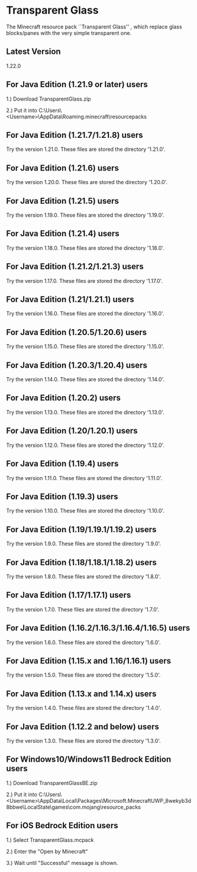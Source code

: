 # Transparent Glass

The Minecraft resource pack ``Transparent Glass'' , which replace glass blocks/panes with the very simple transparent one.

## Latest Version

1.22.0

## For Java Edition (1.21.9 or later) users

1.) Download TransparentGlass.zip

2.) Put it into C:\Users\\\<Username\>\AppData\Roaming\.minecraft\resourcepacks

## For Java Edition (1.21.7/1.21.8) users

Try the version 1.21.0. These files are stored the directory '1.21.0'.

## For Java Edition (1.21.6) users

Try the version 1.20.0. These files are stored the directory '1.20.0'.

## For Java Edition (1.21.5) users

Try the version 1.19.0. These files are stored the directory '1.19.0'.

## For Java Edition (1.21.4) users

Try the version 1.18.0. These files are stored the directory '1.18.0'.

## For Java Edition (1.21.2/1.21.3) users

Try the version 1.17.0. These files are stored the directory '1.17.0'.

## For Java Edition (1.21/1.21.1) users

Try the version 1.16.0. These files are stored the directory '1.16.0'.

## For Java Edition (1.20.5/1.20.6) users

Try the version 1.15.0. These files are stored the directory '1.15.0'.

## For Java Edition (1.20.3/1.20.4) users

Try the version 1.14.0. These files are stored the directory '1.14.0'.

## For Java Edition (1.20.2) users

Try the version 1.13.0. These files are stored the directory '1.13.0'.

## For Java Edition (1.20/1.20.1) users

Try the version 1.12.0. These files are stored the directory '1.12.0'.

## For Java Edition (1.19.4) users

Try the version 1.11.0. These files are stored the directory '1.11.0'.

## For Java Edition (1.19.3) users

Try the version 1.10.0. These files are stored the directory '1.10.0'.

## For Java Edition (1.19/1.19.1/1.19.2) users

Try the version 1.9.0. These files are stored the directory '1.9.0'.

## For Java Edition (1.18/1.18.1/1.18.2) users

Try the version 1.8.0. These files are stored the directory '1.8.0'.

## For Java Edition (1.17/1.17.1) users

Try the version 1.7.0. These files are stored the directory '1.7.0'.

## For Java Edition (1.16.2/1.16.3/1.16.4/1.16.5) users

Try the version 1.6.0. These files are stored the directory '1.6.0'.

## For Java Edition (1.15.x and 1.16/1.16.1) users

Try the version 1.5.0. These files are stored the directory '1.5.0'.

## For Java Edition (1.13.x and 1.14.x) users

Try the version 1.4.0. These files are stored the directory '1.4.0'.

## For Java Edition (1.12.2 and below) users

Try the version 1.3.0. These files are stored the directory '1.3.0'.

## For Windows10/Windows11 Bedrock Edition users

1.) Download TransparentGlassBE.zip

2.) Put it into C:\Users\\\<Username\>\AppData\Local\Packages\Microsoft.MinecraftUWP_8wekyb3d8bbwe\LocalState\games\com.mojang\resource_packs

## For iOS Bedrock Edition users

1.) Select TransparentGlass.mcpack

2.) Enter the "Open by Minecraft"

3.) Wait until "Successful" message is shown.

